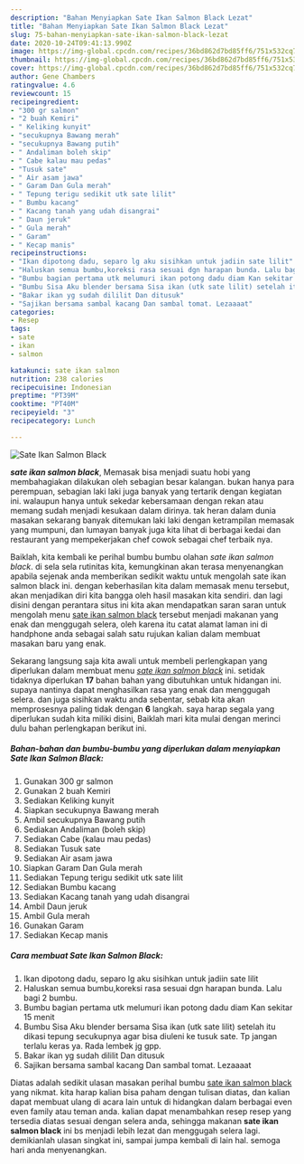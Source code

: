 ```yaml
---
description: "Bahan Menyiapkan Sate Ikan Salmon Black Lezat"
title: "Bahan Menyiapkan Sate Ikan Salmon Black Lezat"
slug: 75-bahan-menyiapkan-sate-ikan-salmon-black-lezat
date: 2020-10-24T09:41:13.990Z
image: https://img-global.cpcdn.com/recipes/36bd862d7bd85ff6/751x532cq70/sate-ikan-salmon-black-foto-resep-utama.jpg
thumbnail: https://img-global.cpcdn.com/recipes/36bd862d7bd85ff6/751x532cq70/sate-ikan-salmon-black-foto-resep-utama.jpg
cover: https://img-global.cpcdn.com/recipes/36bd862d7bd85ff6/751x532cq70/sate-ikan-salmon-black-foto-resep-utama.jpg
author: Gene Chambers
ratingvalue: 4.6
reviewcount: 15
recipeingredient:
- "300 gr salmon"
- "2 buah Kemiri"
- " Keliking kunyit"
- "secukupnya Bawang merah"
- "secukupnya Bawang putih"
- " Andaliman boleh skip"
- " Cabe kalau mau pedas"
- "Tusuk sate"
- " Air asam jawa"
- " Garam Dan Gula merah"
- " Tepung terigu sedikit utk sate lilit"
- " Bumbu kacang"
- " Kacang tanah yang udah disangrai"
- " Daun jeruk"
- " Gula merah"
- " Garam"
- " Kecap manis"
recipeinstructions:
- "Ikan dipotong dadu, separo lg aku sisihkan untuk jadiin sate lilit"
- "Haluskan semua bumbu,koreksi rasa sesuai dgn harapan bunda. Lalu bagi 2 bumbu."
- "Bumbu bagian pertama utk melumuri ikan potong dadu diam Kan sekitar 15 menit"
- "Bumbu Sisa Aku blender bersama Sisa ikan (utk sate lilit) setelah itu dikasi tepung secukupnya agar bisa diuleni ke tusuk sate. Tp jangan terlalu keras ya. Rada lembek jg gpp."
- "Bakar ikan yg sudah dililit Dan ditusuk"
- "Sajikan bersama sambal kacang Dan sambal tomat. Lezaaaat"
categories:
- Resep
tags:
- sate
- ikan
- salmon

katakunci: sate ikan salmon 
nutrition: 238 calories
recipecuisine: Indonesian
preptime: "PT39M"
cooktime: "PT40M"
recipeyield: "3"
recipecategory: Lunch

---
```



![Sate Ikan Salmon Black](https://img-global.cpcdn.com/recipes/36bd862d7bd85ff6/751x532cq70/sate-ikan-salmon-black-foto-resep-utama.jpg)

<b><i>sate ikan salmon black</i></b>, Memasak bisa menjadi suatu hobi yang membahagiakan dilakukan oleh sebagian besar kalangan. bukan hanya para perempuan, sebagian laki laki juga banyak yang tertarik dengan kegiatan ini. walaupun hanya untuk sekedar kebersamaan dengan rekan atau memang sudah menjadi kesukaan dalam dirinya. tak heran dalam dunia masakan sekarang banyak ditemukan laki laki dengan ketrampilan memasak yang mumpuni, dan lumayan banyak juga kita lihat di berbagai kedai dan restaurant yang mempekerjakan chef cowok sebagai chef terbaik nya.

Baiklah, kita kembali ke perihal bumbu bumbu olahan <i>sate ikan salmon black</i>. di sela sela rutinitas kita, kemungkinan akan terasa menyenangkan apabila sejenak anda memberikan sedikit waktu untuk mengolah sate ikan salmon black ini. dengan keberhasilan kita dalam memasak menu tersebut, akan menjadikan diri kita bangga oleh hasil masakan kita sendiri. dan lagi disini dengan perantara situs ini kita akan mendapatkan saran saran untuk mengolah menu <u>sate ikan salmon black</u> tersebut menjadi makanan yang enak dan menggugah selera, oleh karena itu catat alamat laman ini di handphone anda sebagai salah satu rujukan kalian dalam membuat masakan baru yang enak.




Sekarang langsung saja kita awali untuk membeli perlengkapan yang diperlukan dalam membuat menu <u><i>sate ikan salmon black</i></u> ini. setidak tidaknya diperlukan <b>17</b> bahan bahan yang dibutuhkan untuk hidangan ini. supaya nantinya dapat menghasilkan rasa yang enak dan menggugah selera. dan juga sisihkan waktu anda sebentar, sebab kita akan memprosesnya paling tidak dengan <b>6</b> langkah. saya harap segala yang diperlukan sudah kita miliki disini, Baiklah mari kita mulai dengan merinci dulu bahan perlengkapan berikut ini.

<!--inarticleads1-->

##### Bahan-bahan dan bumbu-bumbu yang diperlukan dalam menyiapkan Sate Ikan Salmon Black:

1. Gunakan 300 gr salmon
1. Gunakan 2 buah Kemiri
1. Sediakan  Keliking kunyit
1. Siapkan secukupnya Bawang merah
1. Ambil secukupnya Bawang putih
1. Sediakan  Andaliman (boleh skip)
1. Sediakan  Cabe (kalau mau pedas)
1. Sediakan Tusuk sate
1. Sediakan  Air asam jawa
1. Siapkan  Garam Dan Gula merah
1. Sediakan  Tepung terigu sedikit utk sate lilit
1. Sediakan  Bumbu kacang
1. Sediakan  Kacang tanah yang udah disangrai
1. Ambil  Daun jeruk
1. Ambil  Gula merah
1. Gunakan  Garam
1. Sediakan  Kecap manis




<!--inarticleads2-->

##### Cara membuat Sate Ikan Salmon Black:

1. Ikan dipotong dadu, separo lg aku sisihkan untuk jadiin sate lilit
1. Haluskan semua bumbu,koreksi rasa sesuai dgn harapan bunda. Lalu bagi 2 bumbu.
1. Bumbu bagian pertama utk melumuri ikan potong dadu diam Kan sekitar 15 menit
1. Bumbu Sisa Aku blender bersama Sisa ikan (utk sate lilit) setelah itu dikasi tepung secukupnya agar bisa diuleni ke tusuk sate. Tp jangan terlalu keras ya. Rada lembek jg gpp.
1. Bakar ikan yg sudah dililit Dan ditusuk
1. Sajikan bersama sambal kacang Dan sambal tomat. Lezaaaat




Diatas adalah sedikit ulasan masakan perihal bumbu <u>sate ikan salmon black</u> yang nikmat. kita harap kalian bisa paham dengan tulisan diatas, dan kalian dapat membuat ulang di acara lain untuk di hidangkan dalam berbagai even even family atau teman anda. kalian dapat menambahkan resep resep yang tersedia diatas sesuai dengan selera anda, sehingga makanan <b>sate ikan salmon black</b> ini bs menjadi lebih lezat dan menggugah selera lagi. demikianlah ulasan singkat ini, sampai jumpa kembali di lain hal. semoga hari anda menyenangkan.
